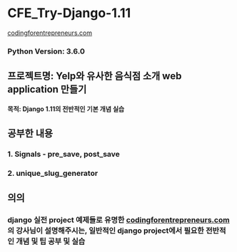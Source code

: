# CFE_Try-Django-1.11

[codingforentrepreneurs.com](https://www.codingforentrepreneurs.com/projects/try-django-111/)
### Python Version: 3.6.0


## 프로젝트명: Yelp와 유사한 음식점 소개 web application 만들기

#### 목적: Django 1.11의 전반적인 기본 개념 실습

## 공부한 내용

### 1. Signals - pre_save, post_save
### 2. unique_slug_generator

## 의의
### django 실전 project 예제들로 유명한 [codingforentrepreneurs.com](https://www.codingforentrepreneurs.com/projects/try-django-111/)의 강사님이 설명해주시는, 일반적인 django project에서 필요한 전반적인 개념 및 팁 공부 및 실습



